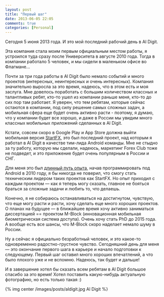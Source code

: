 ```yaml
---
layout: post
title: "Первый шаг"
date: 2013-06-05 22:05
comments: true
categories: [Personal] 
---
```

Сегодня 5 июня 2013 года. И это мой последний рабочий день в Al Digit. 

Эта компания стала моим первым официальным местом работы, я устроился туда сразу после Университета в августе 2010 года. Тогда в компании работало 5 человек, и мы сидели в маленьком офисе во Флагмане...

<!-- more -->

Почти за три года работы в Al Digit было немало событий и много проектов (интересных, неинтересных и очень интересных). Компания значительно выросла за это время, надеюсь, что в этом есть и моя заслуга. Мне довелось поработать с большим количеством классных и талантливых ребят, кто-то ушел из компании раньше меня, кто-то до сих пор там работает. Я уверен, что тем ребятам, которые сейчас остаются в компании, под силу решение самых сложных задач, а мобильная сфера еще будет очень активно расти - поэтому, я думаю, что у компании будет все хорошо, и даже в России мы увидим много классных мобильных приложений сделанных в Al Digit.

Кстати, совсем скоро в Google Play и App Store должна выйти мобильная версия [StartFХ](http://www.fxclub.org/tools_soft/startfx/), это был последний проект, над которым я работал в Al Digit в качестве тим-лида Android команды. Мне не стыдно за ту работу, которую мы сделали, надеюсь, маркетинг Forex Club тоже не подведет, и это приложение будет очень популярным в России и СНГ.

Для меня это был [длинный путь опыта](http://ru.linkedin.com/in/korovyansk/), начав программировать под Android в 2010 году, я бы никогда не поверил, что смогу стать техническим лидером таких проектов как StartFX. Но опыт приходил с каждым проектом — как я теперь могу сказать, главное не бояться браться за сложные задачи и любить то, что делаешь. 

Конечно, я не собираюсь останавливаться на достигнутом, чувствую, что еще могу расти и расти, хочу сделать еще много хороших проектов. О планах на будущее — в ближайшее время хочу активно заниматься диссертацией == проектом M-Block (инновационная мобильная биометрическая система доступа). Очень хочу стать PhD до 2015 года. А вообще есть все шансы, что M-Block скоро наделает немало шуму в России.

Ну а сейчас я официально безработный человек, и это какое-то одновременно радостно-грустное чувство. Сегодняшний день для меня — это окончание первого шага в карьере и начало подготовки к следующему. Первый шаг оставил много хороших впечатлений, а что было плохого уже и не вспомню. Надеюсь, так будет и дальше!

И в завершение хотел бы сказать всем ребятам в Al Digit большое спасибо за это время! Хотел поставить какую-нибудь актуальную фотографию, но есть только такая :)

{% img center /images/posts/aldigit.jpg Al Digit %}

